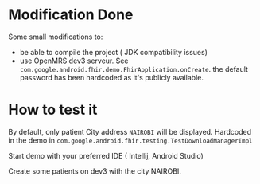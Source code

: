 # Modification Done

Some small modifications to:
- be able to compile the project ( JDK compatibility issues)
- use OpenMRS dev3 serveur. See `com.google.android.fhir.demo.FhirApplication.onCreate`. the default password has been hardcoded as it's  publicly available.


# How to test it
By default, only patient City address `NAIROBI` will be displayed. Hardcoded in the demo in  `com.google.android.fhir.testing.TestDownloadManagerImpl`


Start demo with your preferred IDE ( Intellij, Android Studio)

Create some patients on dev3 with the city NAIROBI.
